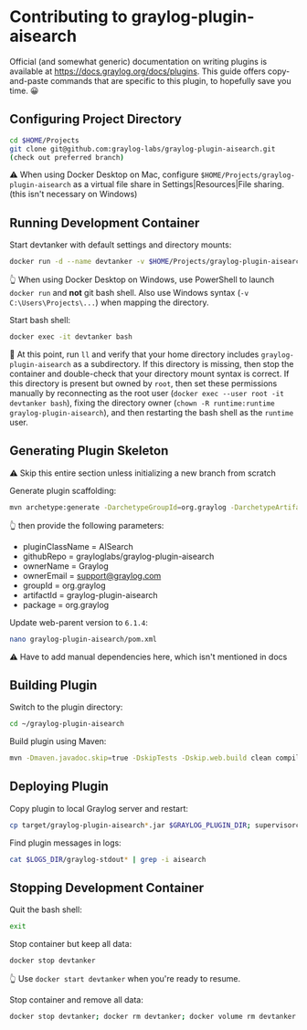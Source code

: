 # Contributing to graylog-plugin-aisearch

Official (and somewhat generic) documentation on writing plugins is available at https://docs.graylog.org/docs/plugins. This guide
offers copy-and-paste commands that are specific to this plugin, to hopefully save you time. 😀  

## Configuring Project Directory

```bash
cd $HOME/Projects
git clone git@github.com:graylog-labs/graylog-plugin-aisearch.git
(check out preferred branch)
```

⚠️ When using Docker Desktop on Mac, configure `$HOME/Projects/graylog-plugin-aisearch` as a virtual file share in Settings|Resources|File sharing. (this isn't necessary on Windows)


## Running Development Container

Start devtanker with default settings and directory mounts:
```bash
docker run -d --name devtanker -v $HOME/Projects/graylog-plugin-aisearch:/home/runtime/graylog-plugin-aisearch -v devtanker:/data -e GRAYLOG_DATANODE_INSECURE_STARTUP="true" -e GRAYLOG_DATANODE_PASSWORD_SECRET="somepasswordpeppersomepasswordpeppersomepasswordpeppersomepasswordpepper" -e GRAYLOG_HTTP_EXTERNAL_URI="http://localhost:9000/" -e GRAYLOG_PASSWORD_SECRET="somepasswordpeppersomepasswordpeppersomepasswordpeppersomepasswordpepper" -e GRAYLOG_ROOT_PASSWORD_SHA2="8c6976e5b5410415bde908bd4dee15dfb167a9c873fc4bb8a81f6f2ab448a918" -e TZ=UTC -p 5044:5044/tcp -p 5140:5140/tcp -p 5140:5140/udp -p 9000:9000/tcp -p 12201:12201/tcp -p 12201:12201/udp -p 13301:13301/tcp -p 13302:13302/tcp robfromboulder/devtanker:6.1.4c
```
👆️ When using Docker Desktop on Windows, use PowerShell to launch `docker run` and **not** git bash shell. Also use Windows syntax (`-v C:\Users\Projects\...`) when mapping the directory. 

Start bash shell:
```bash
docker exec -it devtanker bash
```

👀 At this point, run `ll` and verify that your home directory includes `graylog-plugin-aisearch` as a subdirectory.
If this directory is missing, then stop the container and double-check that your directory mount syntax is correct.
If this directory is present but owned by `root`, then set these permissions manually by reconnecting as the root user
(`docker exec --user root -it devtanker bash`), fixing the directory owner (`chown -R runtime:runtime graylog-plugin-aisearch`),
and then restarting the bash shell as the `runtime` user.


## Generating Plugin Skeleton

⚠️ Skip this entire section unless initializing a new branch from scratch

Generate plugin scaffolding:
```bash
mvn archetype:generate -DarchetypeGroupId=org.graylog -DarchetypeArtifactId=graylog-plugin-archetype
```
👆 then provide the following parameters:
* pluginClassName = AISearch
* githubRepo = grayloglabs/graylog-plugin-aisearch
* ownerName = Graylog
* ownerEmail = support@graylog.com
* groupId = org.graylog
* artifactId = graylog-plugin-aisearch
* package = org.graylog

Update web-parent version to `6.1.4`:
```bash
nano graylog-plugin-aisearch/pom.xml
```

⚠️ Have to add manual dependencies here, which isn't mentioned in docs

## Building Plugin

Switch to the plugin directory:
```bash
cd ~/graylog-plugin-aisearch
```

Build plugin using Maven:
```bash
mvn -Dmaven.javadoc.skip=true -DskipTests -Dskip.web.build clean compile package
```


## Deploying Plugin

Copy plugin to local Graylog server and restart:
```bash
cp target/graylog-plugin-aisearch*.jar $GRAYLOG_PLUGIN_DIR; supervisorctl restart graylog
```

Find plugin messages in logs:
```bash
cat $LOGS_DIR/graylog-stdout* | grep -i aisearch
```

## Stopping Development Container

Quit the bash shell:
```bash
exit
```

Stop container but keep all data:
```bash
docker stop devtanker
```
👆 Use `docker start devtanker` when you're ready to resume.

Stop container and remove all data:
```bash
docker stop devtanker; docker rm devtanker; docker volume rm devtanker
```